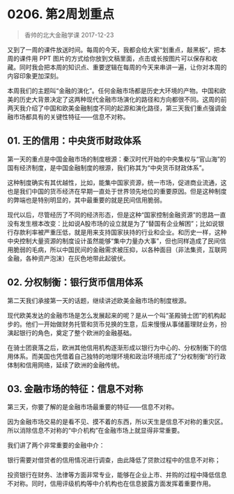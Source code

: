 # 0206. 第2周划重点
> 香帅的北大金融学课
2017-12-23

又到了一周的课件放送时间。每周的今天，我都会给大家“划重点，敲黑板”，把本周的课件用 PPT 图片的方式给你放到文稿里面，点击或长按图片可以保存和收藏。同时我会把本周的知识点、重要逻辑在每周的今天来串讲一遍，让你对本周的内容印象更加深刻。

本周我们的主题叫“金融的演化”。任何金融市场都是历史大环境的产物。中国和欧美的历史大背景决定了这两种现代金融市场演化的路径和方向都很不同。这周的前两天我介绍了中国和欧美金融制度不同的起源和演化路径，第三天我们重点强调金融市场都具有的关键性特征——信息不对称。

## 01. 王的信用：中央货币财政体系

第一天的重点是中国金融市场的制度根源：秦汉时代开始的中央集权与“官山海”的国有经济制度，是中国金融制度的根源，我们称其为“中央货币财政体系”。

这种制度确实有其优越性，比如，能集中国家资源，统一市场，促进商业流通，这也是我们中国的货币经济在早期一直处于世界领先地位的重要原因。但是这种制度的弊端也是特别明显的，其中最重要的就是民间信用脆弱。

现代以后，尽管经历了不同的经济形态，但是这种“国家控制金融资源”的思路一直没有发生根本改变：比如说A股市场的设立就是为了“替国有企业解困”；比如说银行存款利率被严重压低，就是用来支持国家扶持的行业和企业。和历史一样，这种中央控制大量资源的制度设计虽然能够“集中力量办大事”，但也同样造成了民间信用脆弱的毛病，所以中国民间的金融需求被压抑，以各种面目（非法集资，互联网金融，各种资产泡沫）在灰色地带此起彼伏。

## 02. 分权制衡：银行货币信用体系

第二天我们承接第一天的话题，继续讲述欧美金融市场的制度根源。

现代欧美发达的金融市场是怎么发展起来的呢？是从一个叫“圣殿骑士团”的机构起步的。他们一开始做财务托管和货币兑换的生意，后来慢慢从事储蓄理财业务，扮演起银行的角色，奠定了整个欧洲的金融基础。

在骑士团衰落之后，欧洲其他信用机构逐渐形成以银行为中心的、分权制衡下的信用体系。而美国也凭借着自己独特的地理环境和政治环境形成了“分权制衡”的行政体制和信用网络，延续了欧洲的金融传统。

## 03. 金融市场的特征：信息不对称

第三天，你要了解的是金融市场最重要的特征——信息不对称。

因为金融市场交易的是看不见、摸不着的东西，所以天生是信息不对称的重灾区。所以消除信息不对称的“中介机构”在金融市场上就显得非常重要。

我们讲了两个非常重要的金融中介：

银行需要对借贷者的信用情况进行调查，由此降低了贷款过程中的信息不对称；

投资银行在财务、法律等方面非常专业，能够在企业上市、并购的过程中降低信息不对称。同时，信用评级机构等中介机构也在信息披露方面发挥着重要作用。